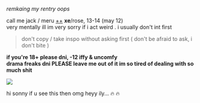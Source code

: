 *remkaing my rentry oops*

call me jack / meru [++](https://en.pronouns.page/@gigolo) **xe**/rose, 13-14 (may 12)  
very mentally ill im very sorry if i act weird . i usually don't int first  

> don't copy / take inspo without asking first ( don't be afraid to ask, i don't bite )

**if you're 18+ please dni, -12 iffy & uncomfy**  
**drama freaks dni PLEASE leave me out of it im so tired of dealing with so much shit**

![](https://cdn.discordapp.com/attachments/729124835296280689/1068074827069542440/image.jpeg)

hi sonny if u see this then omg heyy ily... :fire: :fire:
